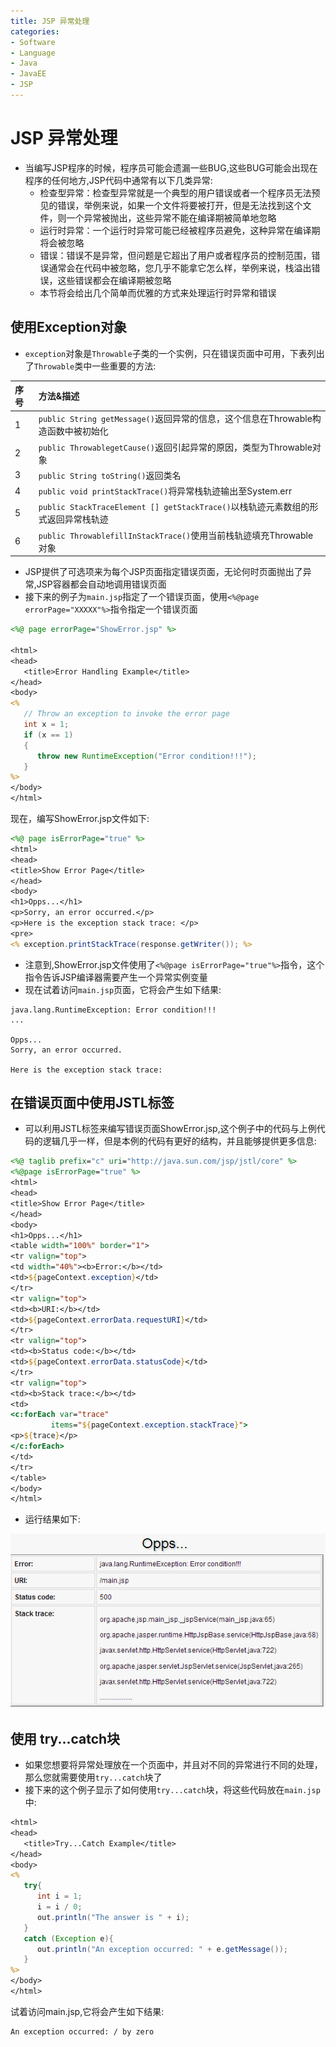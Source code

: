```yaml
---
title: JSP 异常处理
categories:
- Software
- Language
- Java
- JavaEE
- JSP
---
```

# JSP 异常处理

- 当编写JSP程序的时候，程序员可能会遗漏一些BUG,这些BUG可能会出现在程序的任何地方,JSP代码中通常有以下几类异常:
    - 检查型异常：检查型异常就是一个典型的用户错误或者一个程序员无法预见的错误，举例来说，如果一个文件将要被打开，但是无法找到这个文件，则一个异常被抛出，这些异常不能在编译期被简单地忽略
    - 运行时异常：一个运行时异常可能已经被程序员避免，这种异常在编译期将会被忽略
    - 错误：错误不是异常，但问题是它超出了用户或者程序员的控制范围，错误通常会在代码中被忽略，您几乎不能拿它怎么样，举例来说，栈溢出错误，这些错误都会在编译期被忽略
    - 本节将会给出几个简单而优雅的方式来处理运行时异常和错误

## 使用Exception对象

- `exception`对象是`Throwable`子类的一个实例，只在错误页面中可用，下表列出了`Throwable`类中一些重要的方法:

| 序号 | 方法&描述                                                    |
| :--- | :----------------------------------------------------------- |
| 1    | `public String getMessage()`返回异常的信息，这个信息在Throwable构造函数中被初始化 |
| 2    | `public ThrowablegetCause()`返回引起异常的原因，类型为Throwable对象 |
| 3    | `public String toString()`返回类名                           |
| 4    | `public void printStackTrace()`将异常栈轨迹输出至System.err  |
| 5    | `public StackTraceElement [] getStackTrace()`以栈轨迹元素数组的形式返回异常栈轨迹 |
| 6    | `public ThrowablefillInStackTrace()`使用当前栈轨迹填充Throwable对象 |

- JSP提供了可选项来为每个JSP页面指定错误页面，无论何时页面抛出了异常,JSP容器都会自动地调用错误页面
- 接下来的例子为`main.jsp`指定了一个错误页面，使用`<%@page errorPage="XXXXX"%>`指令指定一个错误页面

```jsp
<%@ page errorPage="ShowError.jsp" %>

<html>
<head>
   <title>Error Handling Example</title>
</head>
<body>
<%
   // Throw an exception to invoke the error page
   int x = 1;
   if (x == 1)
   {
      throw new RuntimeException("Error condition!!!");
   }
%>
</body>
</html>
```

现在，编写ShowError.jsp文件如下:

```jsp
<%@ page isErrorPage="true" %>
<html>
<head>
<title>Show Error Page</title>
</head>
<body>
<h1>Opps...</h1>
<p>Sorry, an error occurred.</p>
<p>Here is the exception stack trace: </p>
<pre>
<% exception.printStackTrace(response.getWriter()); %>
```

- 注意到,ShowError.jsp文件使用了`<%@page isErrorPage="true"%>`指令，这个指令告诉JSP编译器需要产生一个异常实例变量
- 现在试着访问`main.jsp`页面，它将会产生如下结果:

```
java.lang.RuntimeException: Error condition!!!
...

Opps...
Sorry, an error occurred.

Here is the exception stack trace:
```

## 在错误页面中使用JSTL标签

- 可以利用JSTL标签来编写错误页面ShowError.jsp,这个例子中的代码与上例代码的逻辑几乎一样，但是本例的代码有更好的结构，并且能够提供更多信息:

```jsp
<%@ taglib prefix="c" uri="http://java.sun.com/jsp/jstl/core" %>
<%@page isErrorPage="true" %>
<html>
<head>
<title>Show Error Page</title>
</head>
<body>
<h1>Opps...</h1>
<table width="100%" border="1">
<tr valign="top">
<td width="40%"><b>Error:</b></td>
<td>${pageContext.exception}</td>
</tr>
<tr valign="top">
<td><b>URI:</b></td>
<td>${pageContext.errorData.requestURI}</td>
</tr>
<tr valign="top">
<td><b>Status code:</b></td>
<td>${pageContext.errorData.statusCode}</td>
</tr>
<tr valign="top">
<td><b>Stack trace:</b></td>
<td>
<c:forEach var="trace"
         items="${pageContext.exception.stackTrace}">
<p>${trace}</p>
</c:forEach>
</td>
</tr>
</table>
</body>
</html>
```

- 运行结果如下:

![](https://raw.githubusercontent.com/LuShan123888/Files/main/Pictures/2020-12-10-jsp-exeception-1.jpg)

## 使用 try...catch块

- 如果您想要将异常处理放在一个页面中，并且对不同的异常进行不同的处理，那么您就需要使用`try...catch`块了
- 接下来的这个例子显示了如何使用`try...catch`块，将这些代码放在`main.jsp`中:

```jsp
<html>
<head>
   <title>Try...Catch Example</title>
</head>
<body>
<%
   try{
      int i = 1;
      i = i / 0;
      out.println("The answer is " + i);
   }
   catch (Exception e){
      out.println("An exception occurred: " + e.getMessage());
   }
%>
</body>
</html>
```

试着访问main.jsp,它将会产生如下结果:

```
An exception occurred: / by zero
```